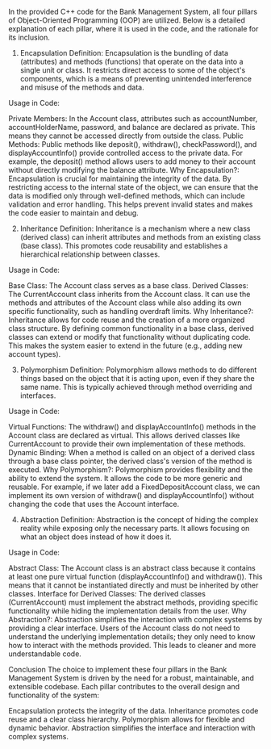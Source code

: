 In the provided C++ code for the Bank Management System, all four pillars of Object-Oriented Programming (OOP) are utilized. Below is a detailed explanation of each pillar, where it is used in the code, and the rationale for its inclusion.

1. Encapsulation
Definition: Encapsulation is the bundling of data (attributes) and methods (functions) that operate on the data into a single unit or class. It restricts direct access to some of the object's components, which is a means of preventing unintended interference and misuse of the methods and data.

Usage in Code:

Private Members: In the Account class, attributes such as accountNumber, accountHolderName, password, and balance are declared as private. This means they cannot be accessed directly from outside the class.
Public Methods: Public methods like deposit(), withdraw(), checkPassword(), and displayAccountInfo() provide controlled access to the private data. For example, the deposit() method allows users to add money to their account without directly modifying the balance attribute.
Why Encapsulation?: Encapsulation is crucial for maintaining the integrity of the data. By restricting access to the internal state of the object, we can ensure that the data is modified only through well-defined methods, which can include validation and error handling. This helps prevent invalid states and makes the code easier to maintain and debug.

2. Inheritance
Definition: Inheritance is a mechanism where a new class (derived class) can inherit attributes and methods from an existing class (base class). This promotes code reusability and establishes a hierarchical relationship between classes.

Usage in Code:

Base Class: The Account class serves as a base class.
Derived Classes: The CurrentAccount class inherits from the Account class. It can use the methods and attributes of the Account class while also adding its own specific functionality, such as handling overdraft limits.
Why Inheritance?: Inheritance allows for code reuse and the creation of a more organized class structure. By defining common functionality in a base class, derived classes can extend or modify that functionality without duplicating code. This makes the system easier to extend in the future (e.g., adding new account types).

3. Polymorphism
Definition: Polymorphism allows methods to do different things based on the object that it is acting upon, even if they share the same name. This is typically achieved through method overriding and interfaces.

Usage in Code:

Virtual Functions: The withdraw() and displayAccountInfo() methods in the Account class are declared as virtual. This allows derived classes like CurrentAccount to provide their own implementation of these methods.
Dynamic Binding: When a method is called on an object of a derived class through a base class pointer, the derived class's version of the method is executed.
Why Polymorphism?: Polymorphism provides flexibility and the ability to extend the system. It allows the code to be more generic and reusable. For example, if we later add a FixedDepositAccount class, we can implement its own version of withdraw() and displayAccountInfo() without changing the code that uses the Account interface.

4. Abstraction
Definition: Abstraction is the concept of hiding the complex reality while exposing only the necessary parts. It allows focusing on what an object does instead of how it does it.

Usage in Code:

Abstract Class: The Account class is an abstract class because it contains at least one pure virtual function (displayAccountInfo() and withdraw()). This means that it cannot be instantiated directly and must be inherited by other classes.
Interface for Derived Classes: The derived classes (CurrentAccount) must implement the abstract methods, providing specific functionality while hiding the implementation details from the user.
Why Abstraction?: Abstraction simplifies the interaction with complex systems by providing a clear interface. Users of the Account class do not need to understand the underlying implementation details; they only need to know how to interact with the methods provided. This leads to cleaner and more understandable code.

Conclusion
The choice to implement these four pillars in the Bank Management System is driven by the need for a robust, maintainable, and extensible codebase. Each pillar contributes to the overall design and functionality of the system:

Encapsulation protects the integrity of the data.
Inheritance promotes code reuse and a clear class hierarchy.
Polymorphism allows for flexible and dynamic behavior.
Abstraction simplifies the interface and interaction with complex systems.
